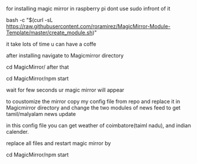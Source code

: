 for installing magic mirror in raspberry pi dont use sudo infront of it

bash -c "$(curl -sL https://raw.githubusercontent.com/roramirez/MagicMirror-Module-Template/master/create_module.sh)"

it take lots of time u can have a coffe

after installing navigate to Magicmirror directory



cd MagicMirror/
after that

 
cd MagicMirror/npm start

wait for few seconds ur magic mirror will appear

to coustomize the mirror copy my config file from repo and replace it in Magicmirror directory
and change the two modules of news feed to get tamil/malyalam news update 

in this config file you can get weather of coimbatore(taiml nadu),
and indian calender.


replace all files and restart magic mirror 
by 

cd MagicMirror/npm start

